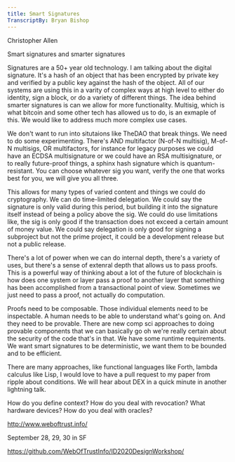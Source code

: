 ```yaml
---
title: Smart Signatures
TranscriptBy: Bryan Bishop
---
```


Christopher Allen

Smart signatures and smarter signatures

Signatures are a 50+ year old technology. I am talking about the digital signature. It's a hash of an object that has been encrypted by private key and verified by a public key against the hash of the object. All of our systems are using this in a varity of complex ways at high level to either do identity, sign a block, or do a variety of different things. The idea behind smarter signatures is can we allow for more functionality. Multisig, which is what bitcoin and some other tech has allowed us to do, is an exmaple of this. We would like to address much more complex use cases.

We don't want to run into situtaions like TheDAO that break things. We need to do some experimenting. There's AND multifactor (N-of-N multisig), M-of-N multisigs, OR multifactors, for instance for legacy purposes we could have an ECDSA multisignature or we could have an RSA multisignature, or to really future-proof things, a sphinx hash signature which is quantum-resistant. You can choose whatever sig you want, verify the one that works best for you, we will give you all three.

This allows for many types of varied content and things we could do cryptography. We can do time-limited delegation. We could say the signature is only valid during this period, but building it into the signature itself instead of being a policy above the sig. We could do use limitations like, the sig is only good if the transaction does not exceed a certain amount of money value. We could say delegation is only good for signing a subproject but not the prime project, it could be a development release but not a public release.

There's a lot of power when we can do internal depth, there's a variety of uses, but there's a sense of extenral depth that allows us to pass proofs. This is a powerful way of thinking about a lot of the future of blockchain is how does one system or layer pass a proof to another layer that something has been accomplished from a transactional point of view. Sometimes we just need to pass a proof, not actually do computation.

Proofs need to be composable. Those individual elements need to be inspectable. A human needs to be able to understand what's going on. And they need to be provable. There are new comp sci approaches to doing provable components that we can basically go oh we're really certain about the security of the code that's in that. We have some runtime requirements. We want smart signatures to be deterministic, we want them to be bounded and to be efficient.

There are many approaches, like functional languages like Forth, lambda calculus like Lisp, I would love to have a pull request to my paper from ripple about conditions. We will hear about DEX in a quick minute in another lightning talk.

How do you define context? How do you deal with revocation? What hardware devices? How do you deal with oracles?

http://www.weboftrust.info/

September 28, 29, 30 in SF

https://github.com/WebOfTrustInfo/ID2020DesignWorkshop/
